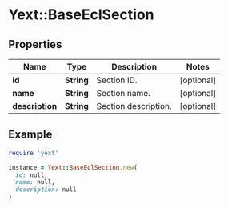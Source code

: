 # Yext::BaseEclSection

## Properties

| Name | Type | Description | Notes |
| ---- | ---- | ----------- | ----- |
| **id** | **String** | Section ID. | [optional] |
| **name** | **String** | Section name. | [optional] |
| **description** | **String** | Section description. | [optional] |

## Example

```ruby
require 'yext'

instance = Yext::BaseEclSection.new(
  id: null,
  name: null,
  description: null
)
```

